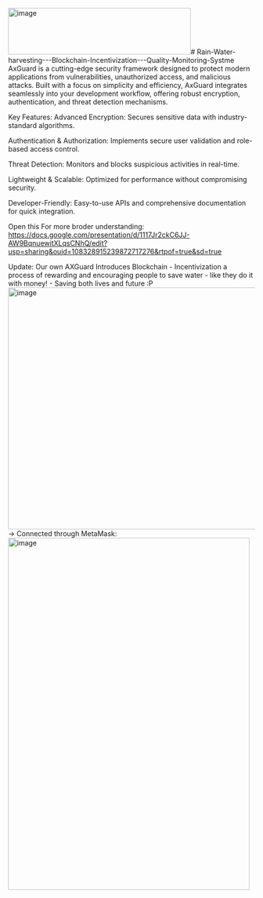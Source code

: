 <img width="373" height="95" alt="image" src="https://github.com/user-attachments/assets/c90a018c-cb0b-454a-b943-45fe24fee7f3" /># Rain-Water-harvesting---Blockchain-Incentivization---Quality-Monitoring-Systme
AxGuard is a cutting-edge security framework designed to protect modern applications from vulnerabilities, unauthorized access, and malicious attacks. Built with a focus on simplicity and efficiency, AxGuard integrates seamlessly into your development workflow, offering robust encryption, authentication, and threat detection mechanisms.

Key Features: 
Advanced Encryption: Secures sensitive data with industry-standard algorithms.

Authentication & Authorization: Implements secure user validation and role-based access control.

Threat Detection: Monitors and blocks suspicious activities in real-time.

Lightweight & Scalable: Optimized for performance without compromising security.

Developer-Friendly: Easy-to-use APIs and comprehensive documentation for quick integration. 

Open this For more broder understanding: https://docs.google.com/presentation/d/1117Jr2ckC6JJ-AW9BqnuewitXLqsCNhQ/edit?usp=sharing&ouid=108328915239872717276&rtpof=true&sd=true 

Update: Our own AXGuard Introduces Blockchain - Incentivization a process of rewarding and encouraging people to save water - like they do it with money! - Saving both lives and future :P
<img width="1220" height="493" alt="image" src="https://github.com/user-attachments/assets/b254020c-650e-42a0-baf6-c32a25828b0f" />
-> Connected through MetaMask: <img width="493" height="718" alt="image" src="https://github.com/user-attachments/assets/13d3d3d9-7da9-4cb3-83e3-4335b4623187" />


